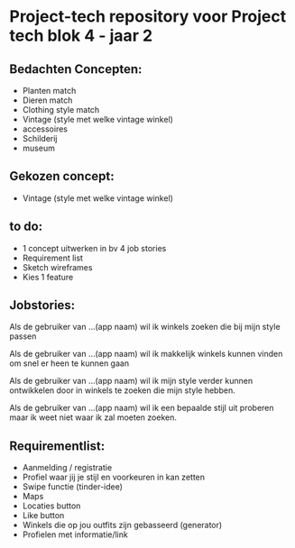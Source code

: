 # Project-tech repository voor Project tech blok 4 - jaar 2

## Bedachten Concepten:
* Planten match
* Dieren match
* Clothing style match
* Vintage (style met welke vintage winkel)
* accessoires
* Schilderij
* museum

## Gekozen concept:
* Vintage (style met welke vintage winkel)

## to do:
* 1 concept uitwerken in bv 4 job stories
* Requirement list
* Sketch wireframes
* Kies 1 feature

## Jobstories:

Als de gebruiker van …(app naam)  wil ik winkels zoeken die bij mijn style passen

Als de gebruiker van …(app naam) wil ik makkelijk winkels kunnen vinden om snel er heen te kunnen gaan

Als de gebruiker van …(app naam) wil ik mijn style verder kunnen ontwikkelen door in winkels te zoeken die mijn style hebben.

Als de gebruiker van …(app naam) wil ik een bepaalde stijl uit proberen maar ik weet niet waar ik zal moeten zoeken.

## Requirementlist:
* Aanmelding / registratie
* Profiel waar jij je stijl en voorkeuren in kan zetten
* Swipe functie (tinder-idee)
* Maps
* Locaties button
* Like button
* Winkels die op jou outfits zijn gebasseerd (generator)
* Profielen met informatie/link
